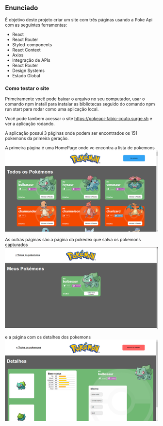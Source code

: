 ## **Enunciado**
É objetivo deste projeto criar um site com três páginas usando a Poke Api com as seguintes ferramentas:

- React
- React Router
- Styled-components
- React Context
- Axios
- Integração de APIs
- React Router
- Design Systems
- Estado Global

### **Como testar o site**

Primeiramente você pode baixar o arquivo no seu computador, usar o comando npm install para instalar as bibliotecas seguido do comando npm run start para rodar como uma aplicação local.

Você pode tambem acessar o site https://pokeapi-fabio-couto.surge.sh e ver a aplicação rodando.

A aplicação possui 3 páginas onde podem ser encontrados os 151 pokemons da primeira geração.

A primeira página é uma HomePage onde vc encontra a lista de pokemons
![HomePage PokeApi](./pokeapi-homepage.png)

As outras páginas são a página da pokedex que salva os pokemons capturados
![PokedexPage](./pokeapeipokedexpage.png)

e a página com os detalhes dos pokemons
![PokemonDetails](./Detailpage.png)
